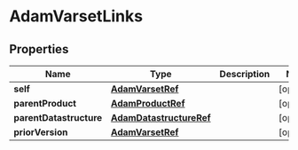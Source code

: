 
# AdamVarsetLinks

## Properties
| Name | Type | Description | Notes |
| ------------ | ------------- | ------------- | ------------- |
| **self** | [**AdamVarsetRef**](AdamVarsetRef.md) |  |  [optional] |
| **parentProduct** | [**AdamProductRef**](AdamProductRef.md) |  |  [optional] |
| **parentDatastructure** | [**AdamDatastructureRef**](AdamDatastructureRef.md) |  |  [optional] |
| **priorVersion** | [**AdamVarsetRef**](AdamVarsetRef.md) |  |  [optional] |



